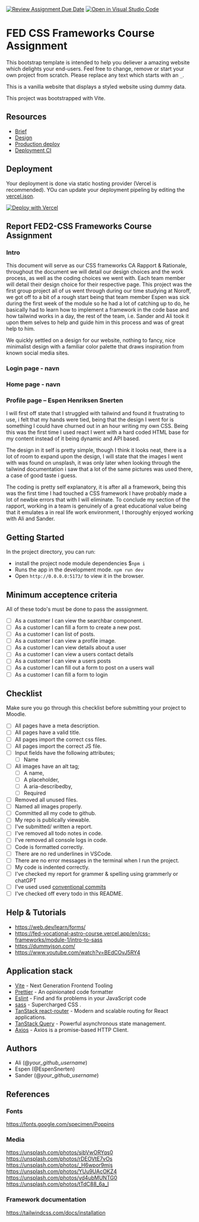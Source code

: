 [![Review Assignment Due Date](https://classroom.github.com/assets/deadline-readme-button-24ddc0f5d75046c5622901739e7c5dd533143b0c8e959d652212380cedb1ea36.svg)](https://classroom.github.com/a/WzuOnFrK)
[![Open in Visual Studio Code](https://classroom.github.com/assets/open-in-vscode-718a45dd9cf7e7f842a935f5ebbe5719a5e09af4491e668f4dbf3b35d5cca122.svg)](https://classroom.github.com/online_ide?assignment_repo_id=11650804&assignment_repo_type=AssignmentRepo)

# FED CSS Frameworks Course Assignment

This bootstrap template is intended to help you deliever a amazing website which delights your end-users. Feel free to change, remove or start your own project from scratch. Please replace any text which starts with an `_`.

This is a vanilla website that displays a styled website using dummy data.

This project was bootstrapped with Vite.

## Resources

<!-- You must replace these links -->

- [Brief](https://fed-vocational-astro-course.vercel.app/en/css-frameworks/ca/ca)
- [Design](https://www.figma.com/file/yRXnqBF2sY3ZUJGe0RfsuS/Css-Frameworks-CA?type=design&node-id=4%3A2&mode=design&t=2GiLNcCdIppbTa1c-1)
- [Production deploy](_LINK_TO_WEBSITE_)
- [Deployment CI](_LINK_TO_NETLIFY_VERCEL_DASHBOARD_)

## Deployment

Your deployment is done via static hosting provider (Vercel is recommended).
YOu can update your deployment pipeling by editing the [vercel.json](https://vercel.com/docs/concepts/projects/project-configuration).

[![Deploy with Vercel](https://vercel.com/button)](https://vercel.com/new/clone?repository-url=https%3A%2F%2Fgithub.com%2FS3ak%2Ffed1-exam-vanilla-frontend-website&env=API_TOKEN,API_SECRET&envDescription=The%20API_TOKEN%20is%20needed%20to%20access%20a%20secure%20API%20endpoint.%20This%20can%20be%20the%20Authorization%20%60Bearer%20Token%60%20header%20used%20to%20make%20queries.&envLink=https%3A%2F%2Fvitejs.dev%2Fguide%2Fenv-and-mode.html&project-name=exam-front-end&repository-name=fed1-exam-vanilla-frontend-website&skippable-integrations=1)

## Report FED2-CSS Frameworks Course Assignment 

### Intro

This document will serve as our CSS frameworks CA Rapport & Rationale, throughout the document we will detail our design choices and the work process, as well as the coding choices we went with.
Each team member will detail their design choice for their respective page.
This project was the first group project all of us went through during our time studying at Noroff, we got off to a bit of a rough start being that team member Espen was sick during the first week of the module so he had a lot of catching up to do, he basically had to learn  how to implement a framework in the code base and how tailwind works in a day, the rest of the team, i.e. Sander and Ali took it upon them selves to help and guide him in this process and was of great help to him.

We quickly settled on a design for our website, nothing to fancy, nice minimalist design with a familiar color palette that draws inspiration from known social media sites.

### Login page - navn 

### Home page - navn 

### Profile page – Espen Henriksen Snerten

I will first off state that I struggled with tailwind and found it frustrating to use, i felt that my hands were tied, being that the design I went for is something I could have churned out in an hour writing my own CSS.
Being this was the first time I used react I went with a hard coded HTML base for my content instead of it being dynamic and API based.

The design in it self is pretty simple, though I think it looks neat, there is a lot of room to expand upon the design, I will state that the images I went with was found on unsplash, it was only later when looking through the tailwind documentation i saw that a lot of the same pictures was used there, a case of good taste i guess.

The coding is pretty self explanatory, it is after all a framework, being this was the first time I had touched a CSS framework I have probably made a lot of newbie errors that with I will eliminate.
To conclude my section of the rapport, working in a team is genuinely of a great educational value being that it emulates a in real life work environment, I thoroughly enjoyed working with Ali and Sander.   

## Getting Started

In the project directory, you can run:

- install the project node module dependencies $`npm i`
- Runs the app in the development mode. `npm run dev`
- Open `http://0.0.0.0:5173/` to view it in the browser.

## Minimum acceptence criteria

All of these todo's must be done to pass the asssignment.

- [ ] As a customer I can view the searchbar component.
- [ ] As a customer I can fill a form to create a new post.
- [ ] As a customer I can list of posts.
- [ ] As a customer I can view a profile image.
- [ ] As a customer I can view details about a user
- [ ] As a customer I can view a users contact details
- [ ] As a customer I can view a users posts
- [ ] As a customer I can fill out a form to post on a users wall
- [ ] As a customer I can fill a form to login

## Checklist

Make sure you go through this checklist before submitting your project to Moodle.

- [ ] All pages have a meta description.
- [ ] All pages have a valid title.
- [ ] All pages import the correct css files.
- [ ] All pages import the correct JS file.
- [ ] Input fields have the following attributes;
  - [ ] Name
- [ ] All images have an alt tag;
  - [ ] A name,
  - [ ] A placeholder,
  - [ ] A aria-describedby,
  - [ ] Required
- [ ] Removed all unused files.
- [ ] Named all images properly.
- [ ] Committed all my code to github.
- [ ] My repo is publically viewable.
- [ ] I've submitted/ written a report.
- [ ] I've removed all todo notes in code.
- [ ] I've removed all console logs in code.
- [ ] Code is formatted correctly.
- [ ] There are no red underlines in VSCode.
- [ ] There are no error messages in the terminal when I run the project.
- [ ] My code is indented correctly.
- [ ] I've checked my report for grammer & spelling using grammerly or chatGPT
- [ ] I've used used [conventional commits](https://www.conventionalcommits.org/en/v1.0.0/)
- [ ] I've checked off every todo in this README.

## Help & Tutorials

- https://web.dev/learn/forms/
- https://fed-vocational-astro-course.vercel.app/en/css-frameworks/module-1/intro-to-sass
- https://dummyjson.com/
- https://www.youtube.com/watch?v=BEdCOvJ5RY4

## Application stack

- [Vite](https://vitejs.dev/) - Next Generation Frontend Tooling
- [Prettier](https://prettier.io/) - An opinionated code formatter
- [Eslint](https://eslint.org/) - Find and fix problems in your JavaScript code
- [sass](https://sass-lang.com/) - Supercharged CSS .
- [TanStack react-router](https://tanstack.com/router/v1) - Modern and scalable routing for React applications.
- [TanStack Query](https://tanstack.com/query/latest) - Powerful asynchronous state management.
- [Axios](https://axios-http.com/docs/intro) - Axios is a promise-based HTTP Client.

## Authors

- Ali (@_your_github_username_)
- Espen (@EspenSnerten)
- Sander (@_your_github_username_)

## References

### Fonts

https://fonts.google.com/specimen/Poppins

### Media 

https://unsplash.com/photos/sibVwORYqs0
https://unsplash.com/photos/rDEOVtE7vOs
https://unsplash.com/photos/_H6wpor9mjs
https://unsplash.com/photos/YUu9UAcOKZ4
https://unsplash.com/photos/yd4ubMUNTG0
https://unsplash.com/photos/tTdC88_6a_I

### Framework documentation

https://tailwindcss.com/docs/installation